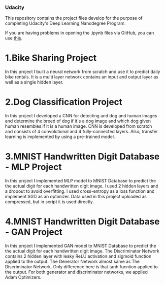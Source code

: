 ### Udacity
This repository contains the project files develop for the purpose of completing Udacity's Deep Learning Nanodegree Program. 

If you are having problems in opening the .ipynb files via GitHub, you can use [this](https://nbviewer.jupyter.org).

# 1.Bike Sharing Project

In this project I built a neural network from scratch and use it to predict daily bike rentals. It is a multi layer network contains an input and output layer as well as a single hidden layer.  

# 2.Dog Classification Project

In this project I developed a CNN for detecting and dog and human images and determine the breed of dog if it's a dog image and which dog given human resembles if it is a human image. CNN is developed from scratch and consists of 4 convolutional and 4 fully-connected layers. Also, transfer  learning is implemented by using a pre-trained model.

# 3.MNIST Handwritten Digit Database - MLP Project

In this project I implemented MLP model to MNIST Database to predict the the actual digit for each handwritten digit image. I used 2 hidden layers and a dropout to avoid overfitting. I used cross-entropy as a loss function and implement SGD as an optimizer. Data used in this project uploaded as compressed, but in script it is used directly. 

# 4.MNIST Handwritten Digit Database - GAN Project

In this project I implemented GAN model to MNIST Database to predict the the actual digit for each handwritten digit image. The Discriminator Network contains 2 hidden layer with leaky ReLU activation and sigmoid function applied to the output. The Generator Network almost same as The Discriminator Network. Only difference here is that tanh fucntion applied to the output. For both generator and discriminator networks, we applied Adam Optimizers. 
